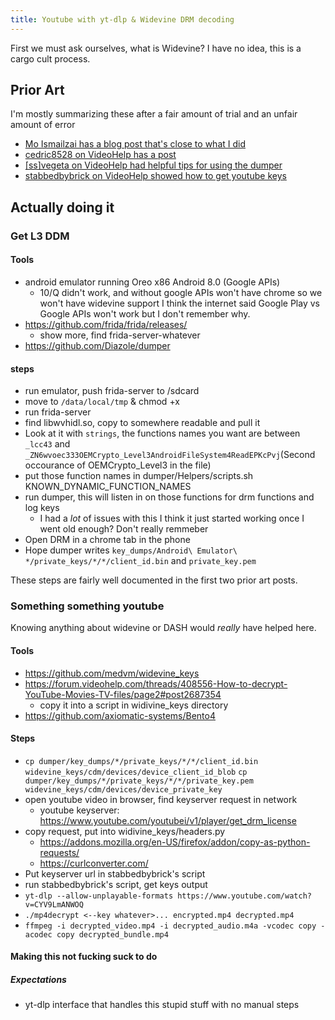 ```yaml
---
title: Youtube with yt-dlp & Widevine DRM decoding
---
```



First we must ask ourselves, what is Widevine?
I have no idea, this is a cargo cult process.

## Prior Art
I'm mostly summarizing these after a fair amount of trial and an unfair amount of error
* [Mo Ismailzai has a blog post that's close to what I did](https://www.ismailzai.com/blog/picking-the-widevine-locks)
* [cedric8528 on VideoHelp has a post](https://forum.videohelp.com/threads/408031-Dumping-Your-own-L3-CDM-with-Android-Studio)
* [[ss]vegeta on VideoHelp had helpful tips for using the dumper](https://forum.videohelp.com/threads/404219-How-To-Dump-L3-CDM-From-Android-Device-s-%28ONLY-Talk-About-Dumping-L3-CDMS%29/page6?s=da067ba2bab6ce841c77ae58772f9029#post2646150)
* [stabbedbybrick on VideoHelp showed how to get youtube keys](https://forum.videohelp.com/threads/408556-How-to-decrypt-YouTube-Movies-TV-files/page2#post2687354)

## Actually doing it
### Get L3 DDM
#### Tools
* android emulator running Oreo x86 Android 8.0 (Google APIs)
  * 10/Q didn't work, and without google APIs won't have chrome so we won't have widevine support
    I think the internet said Google Play vs Google APIs won't work but I don't remember why.
* https://github.com/frida/frida/releases/
  * show more, find frida-server-whatever
* https://github.com/Diazole/dumper


#### steps
* run emulator, push frida-server to /sdcard
* move to `/data/local/tmp` & chmod +x
* run frida-server
* find libwvhidl.so, copy to somewhere readable and pull it
* Look at it with `strings`, the functions names you want are between
  `_lcc43` and `_ZN6wvoec333OEMCrypto_Level3AndroidFileSystem4ReadEPKcPvj`(Second occourance of OEMCrypto_Level3 in the file)
* put those function names in dumper/Helpers/scripts.sh KNOWN_DYNAMIC_FUNCTION_NAMES
* run dumper, this will listen in on those functions for drm functions and log keys
  * I had a *lot* of issues with this I think it just started working once I went old enough? Don't really remmeber
* Open DRM in a chrome tab in the phone
* Hope dumper writes `key_dumps/Android\ Emulator\ */private_keys/*/*/client_id.bin` and `private_key.pem`

These steps are fairly well documented in the first two prior art posts.


### Something something youtube
Knowing anything about widevine or DASH would *really* have helped here.

#### Tools
* https://github.com/medvm/widevine_keys
* https://forum.videohelp.com/threads/408556-How-to-decrypt-YouTube-Movies-TV-files/page2#post2687354
  * copy it into a script in widivine_keys directory
* https://github.com/axiomatic-systems/Bento4

#### Steps
* `cp dumper/key_dumps/*/private_keys/*/*/client_id.bin widevine_keys/cdm/devices/device_client_id_blob`
  `cp dumper/key_dumps/*/private_keys/*/*/private_key.pem widevine_keys/cdm/devices/device_private_key`
* open youtube video in browser, find keyserver request in network
  * youtube keyserver: https://www.youtube.com/youtubei/v1/player/get_drm_license
* copy request, put into widivine_keys/headers.py
  * https://addons.mozilla.org/en-US/firefox/addon/copy-as-python-requests/
  * https://curlconverter.com/
* Put keyserver url in stabbedbybrick's script
* run stabbedbybrick's script, get keys output
* `yt-dlp --allow-unplayable-formats https://www.youtube.com/watch?v=CYV9LmANWOQ`
* `./mp4decrypt <--key whatever>... encrypted.mp4 decrypted.mp4`
* `ffmpeg -i decrypted_video.mp4 -i decrypted_audio.m4a -vcodec copy -acodec copy decrypted_bundle.mp4`


#### Making this not fucking suck to do
##### Expectations
* yt-dlp interface that handles this stupid stuff with no manual steps
